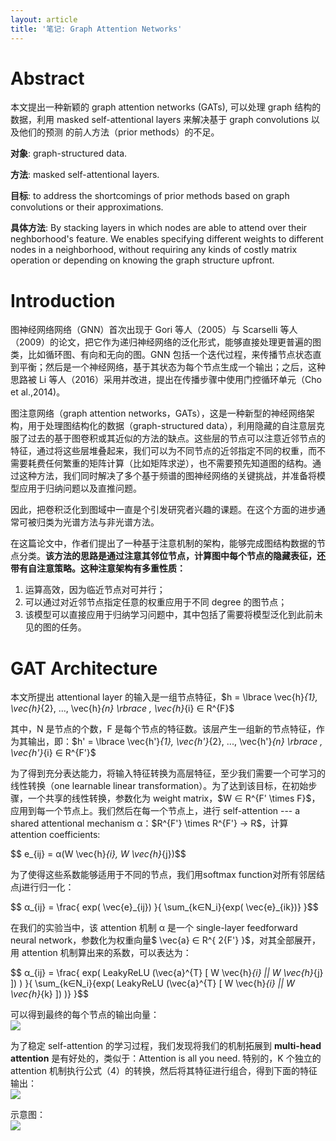 ```yaml
---
layout: article
title: '笔记: Graph Attention Networks'
---
```


# Abstract

本文提出一种新颖的 graph attention networks \(GATs\), 可以处理 graph 结构的数据，利用 masked self-attentional layers 来解决基于 graph convolutions 以及他们的预测 的前人方法（prior methods）的不足。

**对象**: graph-structured data.

**方法**: masked self-attentional layers.

**目标**: to address the shortcomings of prior methods based on graph convolutions or their approximations.

**具体方法**: By stacking layers in which nodes are able to attend over their neghborhood's feature. We enables specifying different weights to different nodes in a neighborhood, without requiring any kinds of costly matrix operation or depending on knowing the graph structure upfront.

<!--more-->

# Introduction

图神经网络网络（GNN）首次出现于 Gori 等人（2005）与 Scarselli 等人（2009）的论文，把它作为递归神经网络的泛化形式，能够直接处理更普遍的图类，比如循环图、有向和无向的图。GNN 包括一个迭代过程，来传播节点状态直到平衡；然后是一个神经网络，基于其状态为每个节点生成一个输出；之后，这种思路被 Li 等人（2016）采用并改进，提出在传播步骤中使用门控循环单元（Cho et al.,2014\)。

图注意网络（graph attention networks，GATs），这是一种新型的神经网络架构，用于处理图结构化的数据（graph-structured data），利用隐藏的自注意层克服了过去的基于图卷积或其近似的方法的缺点。这些层的节点可以注意近邻节点的特征，通过将这些层堆叠起来，我们可以为不同节点的近邻指定不同的权重，而不需要耗费任何繁重的矩阵计算（比如矩阵求逆），也不需要预先知道图的结构。通过这种方法，我们同时解决了多个基于频谱的图神经网络的关键挑战，并准备将模型应用于归纳问题以及直推问题。

因此，把卷积泛化到图域中一直是个引发研究者兴趣的课题。在这个方面的进步通常可被归类为光谱方法与非光谱方法。

在这篇论文中，作者们提出了一种基于注意机制的架构，能够完成图结构数据的节点分类。**该方法的思路是通过注意其邻位节点，计算图中每个节点的隐藏表征，还带有自注意策略。这种注意架构有多重性质：**

1.  运算高效，因为临近节点对可并行；
2.  可以通过对近邻节点指定任意的权重应用于不同 degree 的图节点；
3.  该模型可以直接应用于归纳学习问题中，其中包括了需要将模型泛化到此前未见的图的任务。

# GAT Architecture

本文所提出 attentional layer 的输入是一组节点特征，\$h = \\lbrace \\vec\{h\}_\{1\}, \\vec\{h\}_\{2\}, ..., \\vec\{h\}_\{n\} \\rbrace , \\vec\{h\}_\{i\} ∈ R\^\{F\}\$

其中，N 是节点的个数，F 是每个节点的特征数。该层产生一组新的节点特征，作为其输出，即：\$h' = \\lbrace \\vec\{h'\}_\{1\}, \\vec\{h'\}_\{2\}, ..., \\vec\{h'\}_\{n\} \\rbrace , \\vec\{h'\}_\{i\} ∈ R\^\{F'\}\$

为了得到充分表达能力，将输入特征转换为高层特征，至少我们需要一个可学习的线性转换（one learnable linear transformation）。为了达到该目标，在初始步骤，一个共享的线性转换，参数化为 weight matrix，\$W ∈ R\^\{F' \\times F\}\$，应用到每一个节点上。我们然后在每一个节点上，进行 self-attention \--- a shared attentional mechanism α：\$R\^\{F'\} \\times R\^\{F'\} → R\$，计算 attention coefficients:

\$\$ e\_\{ij\} = α\(W \\vec\{h\}_\{i\}, W \\vec\{h\}_\{j\}\)\$\$

为了使得这些系数能够适用于不同的节点，我们用softmax function对所有邻居结点j进行归一化：

\$\$ α_\{ij\} = \\frac\{ exp\( \\vec\{e\}_\{ij\}\) \}\{ \\sum\_\{k∈N\_i\}\{exp\( \\vec\{e\}\_\{ik\}\)\} \}\$\$

在我们的实验当中，该 attention 机制 α 是一个 single-layer feedforward neural network，参数化为权重向量\$ \\vec\{a\} ∈ R\^\{ 2\{F'\} \}\$，对其全部展开，用 attention 机制算出来的系数，可以表达为：

\$\$ α_\{ij\} = \\frac\{ exp\( LeakyReLU \(\\vec\{a\}\^\{T\} \[ W \\vec\{h\}_\{i\} || W \\vec\{h\}_\{j\} \]\) \) \}\{ \\sum_\{k∈N\_i\}\{exp\( LeakyReLU \(\\vec\{a\}\^\{T\} \[ W \\vec\{h\}_\{i\} || W \\vec\{h\}_\{k\} \]\) \)\} \}\$\$

可以得到最终的每个节点的输出向量：  
![](http://39.106.118.77/wp-content/uploads/2019/09/2d82440bc2690de1a3b01aad86bf3c6c.png)

为了稳定 self-attention 的学习过程，我们发现将我们的机制拓展到 **multi-head attention** 是有好处的，类似于：Attention is all you need. 特别的，K 个独立的 attention 机制执行公式（4）的转换，然后将其特征进行组合，得到下面的特征输出：  
![](http://39.106.118.77/wp-content/uploads/2019/09/cb9e68d8707dd21964f901e4a56cfc17.png)

示意图：  
![](http://39.106.118.77/wp-content/uploads/2019/09/1cefdeaf650545010fe6b53169b4e2d9.png)